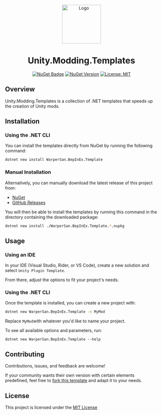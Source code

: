 <br>
<div align="center">
    <img alt="Logo" src="https://raw.githubusercontent.com/WarperSan/Unity.Modding.Templates/master/icon.png" height="128"/>
    <h1>Unity.Modding.Templates</h1>
    <div>
        <a href="https://www.nuget.org/packages/WarperSan.BepInEx.Template"><img alt="NuGet Badge" src="https://img.shields.io/nuget/v/WarperSan.BepInEx.Template.svg"></a>
        <a href="https://www.nuget.org/packages/WarperSan.BepInEx.Template"><img alt="NuGet Version" src="https://img.shields.io/nuget/dt/WarperSan.BepInEx.Template.svg"></a>
        <a href="https://raw.githubusercontent.com/WarperSan/Unity.Modding.Templates/master/LICENSE"><img alt="License: MIT" src="https://img.shields.io/badge/License-MIT-purple.svg"></a>
    </div>
</div>

## Overview

Unity.Modding.Templates is a collection of .NET templates that speeds up the creation of Unity mods.

## Installation
### Using the .NET CLI

You can install the templates directly from NuGet by running the following command:
```bash
dotnet new install WarperSan.BepInEx.Template
```

### Manual Installation

Alternatively, you can manually download the latest release of this project from:
- [NuGet](https://www.nuget.org/packages/WarperSan.BepInEx.Template)
- [GitHub Releases](https://github.com/WarperSan/Unity.Modding.Templates/releases/latest)

You will then be able to install the templates by running this command in the directory containing the downloaded package:
```bash
dotnet new install ./WarperSan.BepInEx.Template.*.nupkg
```

## Usage
### Using an IDE

In your IDE (Visual Studio, Rider, or VS Code), create a new solution and select `Unity Plugin Template`.

From there, adjust the options to fit your project's needs.

### Using the .NET CLI

Once the template is installed, you can create a new project with:
```bash
dotnet new WarperSan.BepInEx.Template -n MyMod
```

Replace `MyMod`with whatever you'd like to name your project.

To see all available options and parameters, run:
```shell
dotnet new WarperSan.BepInEx.Template --help
```

## Contributing

Contributions, issues, and feedback are welcome!

If your community wants their own version with certain elements predefined, feel free to [fork this template](https://github.com/WarperSan/Unity.Modding.Templates/fork) and adapt it to your needs.

## License

This project is licensed under the [MIT License](https://raw.githubusercontent.com/WarperSan/Unity.Modding.Templates/master/LICENSE)
